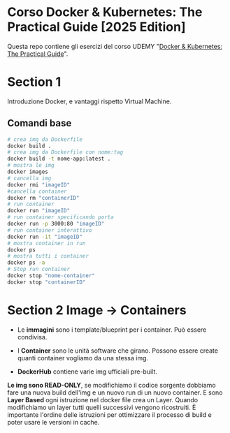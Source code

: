 # Corso Docker & Kubernetes: The Practical Guide [2025 Edition]

Questa repo contiene gli esercizi del corso UDEMY "[Docker & Kubernetes: The Practical Guide](https://www.udemy.com/course/docker-kubernetes-the-practical-guide/)".

# Section 1

Introduzione Docker, e vantaggi rispetto Virtual Machine.

## Comandi base

```bash
# crea img da Dockerfile
docker build .
# crea img da Dockerfile con nome:tag
docker build -t nome-app:latest .
# mostra le img
docker images
# cancella img
docker rmi "imageID"
#cancella container
docker rm "containerID"
# run container
docker run "imageID"
# run container specificando porta
docker run -p 3000:80 "imageID"
# run container interattivo
docker run -it "imageID"
# mostra container in run
docker ps
# mostra tutti i container
docker ps -a
# Stop run container
docker stop "nome-container"
docker stop "containerID"

```

# Section 2 Image -> Containers

- Le **immagini** sono i template/blueprint per i container.
  Può essere condivisa.
- I **Container** sono le unità software che girano. Possono essere create quanti container vogliamo da una stessa img.

- **DockerHub** contiene varie img ufficiali pre-built.

**Le img sono READ-ONLY**, se modifichiamo il codice sorgente dobbiamo fare una nuova build dell'img e un nuovo run di un nuovo container.
E sono **Layer Based** ogni istruzione nel docker file crea un Layer. Quando modifichiamo un layer tutti quelli successivi vengono ricostruiti. È importante l'ordine delle istruzioni per ottimizzare il processo di build e poter usare le versioni in cache.
